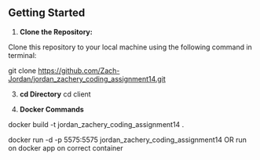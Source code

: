 ## Getting Started

1. **Clone the Repository:**

Clone this repository to your local machine using the following command in terminal:

git clone https://github.com/Zach-Jordan/jordan_zachery_coding_assignment14.git

3. **cd Directory**
   cd client

4. **Docker Commands**

docker build -t jordan_zachery_coding_assignment14 .

docker run -d -p 5575:5575 jordan_zachery_coding_assignment14 OR run on docker app on correct container
